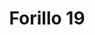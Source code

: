 ---
title: 'Forillo 19'
description: ''
credit: 'Place Holder'
style: ''
project: 'Forillo'
type: 'photo'
pathToImage: '/gallery/forillo/forillo-19.jpg'
alt: 'Forillo 19'
width: 2160
height: 3239
...
